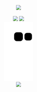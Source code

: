 <div align="center">
<img src="https://skills.thijs.gg/icons?i=html,css,js,nodejs,sass,vue,vite,figma" />
</div>

<br>

<div align="center">
  <img src="https://github-readme-stats.vercel.app/api?username=ddastardly91&show_icons=true&theme=dracula" height="200px" />
  <img src="https://github-readme-stats.vercel.app/api/top-langs/?username=ddastardly91&theme=dracula" height="200px" />
</div>

<div align="center">
  <img src="https://github.com/ddastardly91/ddastardly91/blob/output/github-contribution-grid-snake.svg" />
</div>

<div align="center">
  <img src="https://komarev.com/ghpvc/?username=ddastardly91&color=blueviolet" />
</div>
